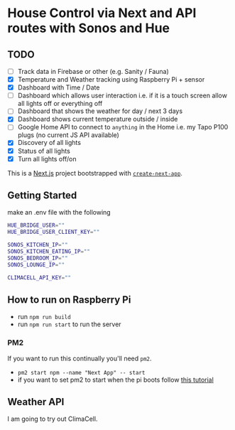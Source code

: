 # House Control via Next and API routes with Sonos and Hue

## TODO

- [ ] Track data in Firebase or other (e.g. Sanity / Fauna)
- [x] Temperature and Weather tracking using Raspberry Pi + sensor
- [x] Dashboard with Time / Date
- [ ] Dashboard which allows user interaction i.e. if it is a touch screen allow all lights off or everything off
- [ ] Dashboard that shows the weather for day / next 3 days
- [x] Dashboard shows current temperature outside / inside
- [ ] Google Home API to connect to `anything` in the Home i.e. my Tapo P100 plugs (no current JS API available)
- [x] Discovery of all lights
- [x] Status of all lights
- [x] Turn all lights off/on

This is a [Next.js](https://nextjs.org/) project bootstrapped with [`create-next-app`](https://github.com/vercel/next.js/tree/canary/packages/create-next-app).

## Getting Started

make an .env file with the following

```bash
HUE_BRIDGE_USER=""
HUE_BRIDGE_USER_CLIENT_KEY=""

SONOS_KITCHEN_IP=""
SONOS_KITCHEN_EATING_IP=""
SONOS_BEDROOM_IP=""
SONOS_LOUNGE_IP=""

CLIMACELL_API_KEY=""
```

## How to run on Raspberry Pi

- run `npm run build`
- run `npm run start` to run the server

### PM2

If you want to run this continually you'll need `pm2`.

- `pm2 start npm --name "Next App" -- start`
- if you want to set pm2 to start when the pi boots follow [this tutorial](https://medium.com/@andrew.nease.code/set-up-a-self-booting-node-js-eb56ebd05549)


## Weather API
I am going to try out ClimaCell.
